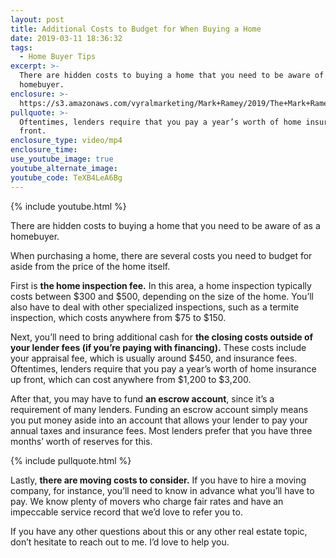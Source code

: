 ```yaml
---
layout: post
title: Additional Costs to Budget for When Buying a Home
date: 2019-03-11 18:36:32
tags:
  - Home Buyer Tips
excerpt: >-
  There are hidden costs to buying a home that you need to be aware of as a
  homebuyer.
enclosure: >-
  https://s3.amazonaws.com/vyralmarketing/Mark+Ramey/2019/The+Mark+Ramey+Group-+%5B9-24%5D+_+Buying+Budget.mp4
pullquote: >-
  Oftentimes, lenders require that you pay a year’s worth of home insurance up
  front.
enclosure_type: video/mp4
enclosure_time:
use_youtube_image: true
youtube_alternate_image:
youtube_code: TeXB4LeA6Bg
---
```


{% include youtube.html %}

There are hidden costs to buying a home that you need to be aware of as a homebuyer.

When purchasing a home, there are several costs you need to budget for aside from the price of the home itself.

First is **the home inspection fee.** In this area, a home inspection typically costs between $300 and $500, depending on the size of the home. You’ll also have to deal with other specialized inspections, such as a termite inspection, which costs anywhere from $75 to $150.&nbsp;

Next, you’ll need to bring additional cash for **the closing costs outside of your lender fees (if you’re paying with financing).** These costs include your appraisal fee, which is usually around $450, and insurance fees. Oftentimes, lenders require that you pay a year’s worth of home insurance up front, which can cost anywhere from $1,200 to $3,200.&nbsp;

After that, you may have to fund **an escrow account**, since it’s a requirement of many lenders. Funding an escrow account simply means you put money aside into an account that allows your lender to pay your annual taxes and insurance fees. Most lenders prefer that you have three months’ worth of reserves for this.

{% include pullquote.html %}

Lastly, **there are moving costs to consider.** If you have to hire a moving company, for instance, you’ll need to know in advance what you’ll have to pay. We know plenty of movers who charge fair rates and have an impeccable service record that we’d love to refer you to.&nbsp;

If you have any other questions about this or any other real estate topic, don’t hesitate to reach out to me. I’d love to help you.